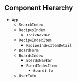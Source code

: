 ## Component Hierarchy

* `App`
  * `SearchIndex`
  * `RecipesIndex`
    * `TopicNavBar`
  * `RecipeIndexItem`
    * `RecipeIndexItemDetail`
  * `BoardForm`
  * `BoardsIndex`
    * `BoardsNavBar`
    * `BoardIndexItem`
      * `BoardInfo`
  * `UserInfo`
